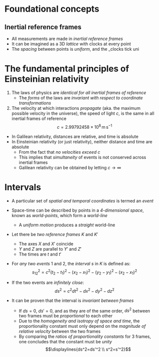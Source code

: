 # Foundational concepts

## Inertial reference frames
- All measurements are made in _inertial reference frames_
- It can be imagined as a 3D _lattice_ with clocks at every point
- The _spacing_ between points is _uniform_, and the _clocks tick uni
# The fundamental principles of Einsteinian relativity

1. The laws of physics are _identical for all inertial frames of reference_
	- The _forms_ of the laws are _invariant with respect to coordinate transformations_
2. The velocity at which interactions _propagate_ (aka. the maximum possible velocity in the universe), the speed of light $c$, is the same in all inertial frames of reference
$$c=2.99792458\times10^8\,\text{m}\,\text{s}^{-1}$$

- In Galilean relativity, distances are relative, and time is absolute
- In Einsteinian relativity (or just relativity), neither distance and time are absolute
	- From the fact that _no velocities exceed_ $c$
	- This implies that _simultaneity_ of events is not conserved across inertial frames
	- Galilean relativity can be obtained by letting $c\rightarrow\infty$

# Intervals
- A particular set of _spatial and temporal coordinates_ is termed an _event_
- Space-time can be described by points in a _4-dimensional space_, known as _world-points_, which form a _world-line_
	- A _uniform motion_ produces a _straight_ world-line

- Let there be _two reference frames_ $K$ and $K'$
	- The axes $X$ and $X'$ coincide
	- $Y$ and $Z$ are parallel to $Y'$ and $Z'$
	- The times are $t$ and $t'$

- For _any two events_ $1$ and $2$, the _interval_ $s$ in $K$ is defined as:
$$s_{12}^2=c^2(t_2-t_1)^2-(x_2-x_1)^2-(y_2-y_1)^2-(x_2-x_1)^2$$
- If the two events are _infinitely close_:
$$ds^2=c^2dt^2-dx^2-dy^2-dz^2$$
- It can be proven that the interval is _invariant between frames_
	- If $ds=0$, $ds'=0$, and as they are of the same order, $ds^2$ between two frames must be _proportional_ to each other
	- Due to the _homogeneity and isotropy of space and time_, the proportionality constant must only depend on the _magnitude of relative velocity_ between the two frames
	- By comparing the _ratios of proportionality constants_ for 3 frames, one concludes that the constant must be _unity_
$$\displaylines{ds^2=ds'^2 \\ s^2=s'^2}$$

